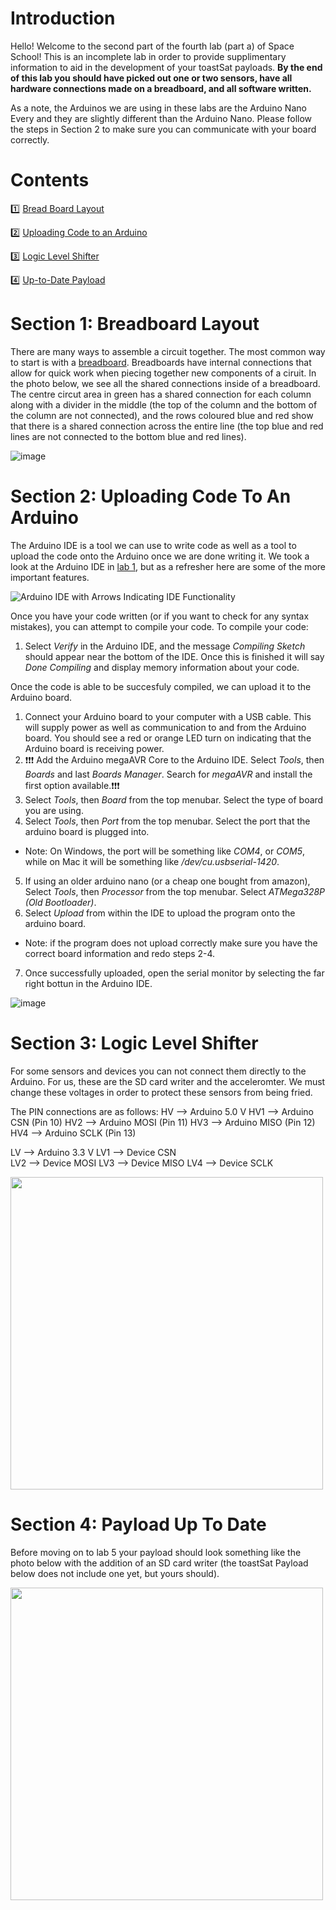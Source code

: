 # Introduction 
Hello! Welcome to the second part of the fourth lab (part a) of Space School! This is an incomplete lab in order to provide supplimentary information to aid in the development of your toastSat payloads. **By the end of this lab you should have picked out one or two sensors, have all hardware connections made on a breadboard, and all software written.** 

As a note, the Arduinos we are using in these labs are the Arduino Nano Every and they are slightly different than the Arduino Nano. Please follow the steps in Section 2 to make sure you can communicate with your board correctly. 

# Contents 

1️⃣ [Bread Board Layout](#Section-1:-Breadboard-Layout)

2️⃣ [Uploading Code to an Arduino](#Section-2:-Uploading-Code-To-An-Arduino)

3️⃣ [Logic Level Shifter](#Section-3:-Logic-Level-Shifter)

4️⃣ [Up-to-Date Payload](#Section-4:-Payload-Up-To-Date)

# Section 1: Breadboard Layout

There are many ways to assemble a circuit together. The most common way to start is with a [breadboard](https://en.wikipedia.org/wiki/Breadboard). Breadboards have internal connections that allow for quick work when piecing together new components of a ciruit. In the photo below, we see all the shared connections inside of a breadboard. The centre circut area in green has a shared connection for each column along with a divider in the middle (the top of the column and the bottom of the column are not connected), and the rows coloured blue and red show that there is a shared connection across the entire line (the top blue and red lines are not connected to the bottom blue and red lines). 

![image](https://user-images.githubusercontent.com/48306876/138555396-737f73e0-560d-4cb3-94b0-bc2318304226.png)

# Section 2: Uploading Code To An Arduino 

The Arduino IDE is a tool we can use to write code as well as a tool to upload the code onto the Arduino once we are done writing it. We took a look at the Arduino IDE in [lab 1](https://github.com/queens-satellite-team/Space-School/blob/main/lab1/lab1.md), but as a refresher here are some of the more important features.

![Arduino IDE with Arrows Indicating IDE Functionality](https://github.com/queens-satellite-team/Space-School/blob/79665e8ba8a807e1ad268ef5515d1499b6250be8/lab1/lab1-images/ide-with-arrows.png)

Once you have your code written (or if you want to check for any syntax mistakes), you can attempt to compile your code. To compile your code:
1. Select *Verify* in the Arduino IDE, and the message *Compiling Sketch* should appear near the bottom of the IDE. Once this is finished it will say *Done Compiling* and display memory information about your code. 

Once the code is able to be succesfuly compiled, we can upload it to the Arduino board. 
1. Connect your Arduino board to your computer with a USB cable. This will supply power as well as communication to and from the Arduino board. You should see a red or orange LED turn on indicating that the Arduino board is receiving power. 
2. ❗❗❗ Add the Arduino megaAVR Core to the Arduino IDE. Select *Tools*, then *Boards* and last *Boards Manager*. Search for *megaAVR* and install the first option available.❗❗❗ 
3. Select *Tools*, then *Board* from the top menubar. Select the type of board you are using. 
4. Select *Tools*, then *Port* from the top menubar. Select the port that the arduino board is plugged into. 
- Note: On Windows, the port will be something like *COM4*, or *COM5*, while on Mac it will be something like */dev/cu.usbserial-1420*. 
5. If using an older arduino nano (or a cheap one bought from amazon), Select *Tools*, then *Processor* from the top menubar. Select *ATMega328P (Old Bootloader)*. 
6. Select *Upload* from within the IDE to upload the program onto the arduino board. 
- Note: if the program does not upload correctly make sure you have the correct board information and redo steps 2-4. 
7. Once successfully uploaded, open the serial monitor by selecting the far right bottun in the Arduino IDE.  

![image](https://user-images.githubusercontent.com/48306876/140007601-1c0ce126-b360-4b9d-a343-59c3ff612379.png)

# Section 3: Logic Level Shifter 

For some sensors and devices you can not connect them directly to the Arduino. For us, these are the SD card writer and the acceleromter. We must change these voltages in order to protect these sensors from being fried.

The PIN connections are as follows:
HV  --> Arduino 5.0 V
HV1 --> Arduino CSN  (Pin 10) 
HV2 --> Arduino MOSI (Pin 11)
HV3 --> Arduino MISO (Pin 12)
HV4 --> Arduino SCLK (Pin 13)

LV  --> Arduino 3.3 V
LV1 --> Device CSN  
LV2 --> Device MOSI 
LV3 --> Device MISO
LV4 --> Device SCLK

<img src="https://user-images.githubusercontent.com/48306876/140240662-8386f521-4656-43d9-a618-72da9aed458b.png" width=500 height=500>

# Section 4: Payload Up To Date

Before moving on to lab 5 your payload should look something like the photo below with the addition of an SD card writer (the toastSat Payload below does not include one yet, but yours should). 

<img src="https://user-images.githubusercontent.com/48306876/140006482-feb81814-aeec-4860-9608-ca048084c2e8.jpg" width=500 height=500>
